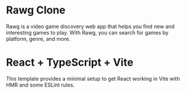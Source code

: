 # Rawg Clone

Rawg is a video game discovery web app that helps you find new and interesting games to play. With Rawg, you can search for games by platform, genre, and more.

# React + TypeScript + Vite

This template provides a minimal setup to get React working in Vite with HMR and some ESLint rules.
